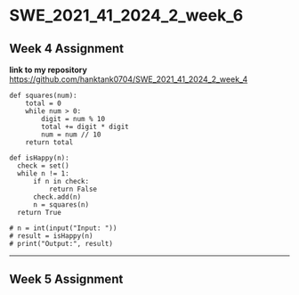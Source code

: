 # SWE_2021_41_2024_2_week_6
## Week 4 Assignment
__link to my repository__
https://github.com/hanktank0704/SWE_2021_41_2024_2_week_4
```
def squares(num):
    total = 0
    while num > 0:
        digit = num % 10
        total += digit * digit
        num = num // 10
    return total

def isHappy(n):
  check = set()
  while n != 1:
      if n in check:
          return False
      check.add(n)
      n = squares(n)
  return True

# n = int(input("Input: "))
# result = isHappy(n)
# print("Output:", result)
```
---

## Week 5 Assignment

